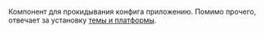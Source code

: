 Компонент для прокидывания конфига приложению. Помимо прочего, отвечает за установку [темы и платформы](https://vkcom.github.io/VKUI/#/PlatformsAndThemes).
